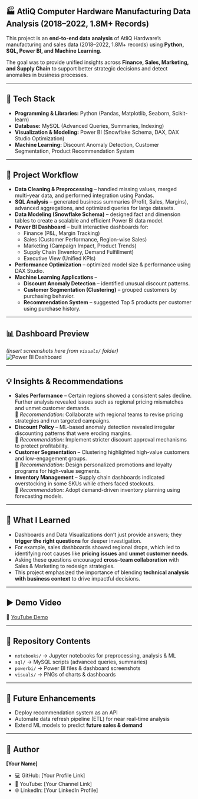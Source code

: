 ## 🏭 AtliQ Computer Hardware Manufacturing Data Analysis (2018–2022, 1.8M+ Records)

This project is an **end-to-end data analysis** of AtliQ Hardware’s manufacturing and sales data (2018–2022, 1.8M+ records) using **Python, SQL, Power BI, and Machine Learning**.  

The goal was to provide unified insights across **Finance, Sales, Marketing, and Supply Chain** to support better strategic decisions and detect anomalies in business processes.

---

## 🔧 Tech Stack
- **Programming & Libraries:** Python (Pandas, Matplotlib, Seaborn, Scikit-learn)  
- **Database:** MySQL (Advanced Queries, Summaries, Indexing)  
- **Visualization & Modeling:** Power BI (Snowflake Schema, DAX, DAX Studio Optimization)  
- **Machine Learning:** Discount Anomaly Detection, Customer Segmentation, Product Recommendation System  

---

## 📂 Project Workflow
- **Data Cleaning & Preprocessing** – handled missing values, merged multi-year data, and performed integration using Pandas.  
- **SQL Analysis** – generated business summaries (Profit, Sales, Margins), advanced aggregations, and optimized queries for large datasets.  
- **Data Modeling (Snowflake Schema)** – designed fact and dimension tables to create a scalable and efficient Power BI data model.  
- **Power BI Dashboard** – built interactive dashboards for:
  - Finance (P&L, Margin Tracking)  
  - Sales (Customer Performance, Region-wise Sales)  
  - Marketing (Campaign Impact, Product Trends)  
  - Supply Chain (Inventory, Demand Fulfillment)  
  - Executive View (Unified KPIs)  
- **Performance Optimization** – optimized model size & performance using DAX Studio.  
- **Machine Learning Applications** –  
  - **Discount Anomaly Detection** – identified unusual discount patterns.  
  - **Customer Segmentation (Clustering)** – grouped customers by purchasing behavior.  
  - **Recommendation System** – suggested Top 5 products per customer using purchase history.  

---

## 📊 Dashboard Preview
*(Insert screenshots here from `visuals/` folder)*  
![Power BI Dashboard](visuals/dashboard.png)  

---

## 💡 Insights & Recommendations
- **Sales Performance** – Certain regions showed a consistent sales decline. Further analysis revealed issues such as regional pricing mismatches and unmet customer demands.  
  🔹 *Recommendation:* Collaborate with regional teams to revise pricing strategies and run targeted campaigns.  
- **Discount Policy** – ML-based anomaly detection revealed irregular discounting patterns that were eroding margins.  
  🔹 *Recommendation:* Implement stricter discount approval mechanisms to protect profitability.  
- **Customer Segmentation** – Clustering highlighted high-value customers and low-engagement groups.  
  🔹 *Recommendation:* Design personalized promotions and loyalty programs for high-value segments.  
- **Inventory Management** – Supply chain dashboards indicated overstocking in some SKUs while others faced stockouts.  
  🔹 *Recommendation:* Adopt demand-driven inventory planning using forecasting models.  

---

## 🎯 What I Learned
- Dashboards and Data Visualizations don’t just provide answers; they **trigger the right questions** for deeper investigation.  
- For example, sales dashboards showed regional drops, which led to identifying root causes like **pricing issues** and **unmet customer needs**.  
- Asking these questions encouraged **cross-team collaboration** with Sales & Marketing to redesign strategies.  
- This project emphasized the importance of blending **technical analysis with business context** to drive impactful decisions.  

---

## ▶️ Demo Video
🎥 [YouTube Demo](your-youtube-link-here)  

---

## 📑 Repository Contents
- `notebooks/` → Jupyter notebooks for preprocessing, analysis & ML  
- `sql/` → MySQL scripts (advanced queries, summaries)  
- `powerbi/` → Power BI files & dashboard screenshots  
- `visuals/` → PNGs of charts & dashboards  

---

## 🚀 Future Enhancements
- Deploy recommendation system as an API  
- Automate data refresh pipeline (ETL) for near real-time analysis  
- Extend ML models to predict **future sales & demand**  

---

## 👤 Author
**[Your Name]**  
- 💻 GitHub: [Your Profile Link]  
- 🎥 YouTube: [Your Channel Link]  
- 🌐 LinkedIn: [Your LinkedIn Profile]  






                                                                                    
                                                                                     
